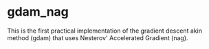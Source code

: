 # gdam_nag
This is the first practical implementation of the gradient descent akin method (gdam) that uses Nesterov' Accelerated Gradient (nag).

